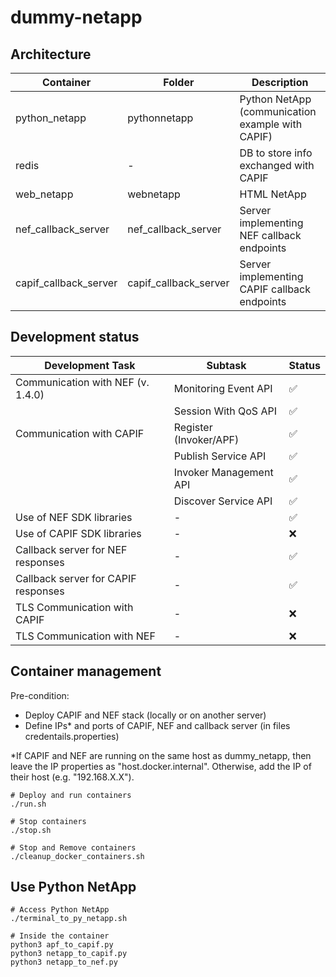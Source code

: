 # dummy-netapp

## Architecture

| Container             | Folder                | Description                                      |
|-----------------------|-----------------------|--------------------------------------------------|
| python_netapp         | pythonnetapp          | Python NetApp (communication example with CAPIF) |
| redis                 | -                     | DB to store info exchanged with CAPIF            |
| web_netapp            | webnetapp             | HTML NetApp                                      |
| nef_callback_server   | nef_callback_server   | Server implementing NEF callback endpoints       |
| capif_callback_server | capif_callback_server | Server implementing CAPIF callback endpoints     |

## Development status
| Development Task                    | Subtask                | Status |
|-------------------------------------|------------------------|--------|
| Communication with NEF (v. 1.4.0)   | Monitoring Event API   | ✅      |
|                                     | Session With QoS API   | ✅      |
| Communication with CAPIF            | Register (Invoker/APF) | ✅      |
|                                     | Publish Service API    | ✅      |
|                                     | Invoker Management API | ✅      |
|                                     | Discover Service API   | ✅      |
| Use of NEF SDK libraries            | -                      | ✅      |
| Use of CAPIF SDK libraries          | -                      | ❌      |
| Callback server for NEF responses   | -                      | ✅      |
| Callback server for CAPIF responses | -                      | ✅      |
| TLS Communication with CAPIF        | -                      | ❌      |
| TLS Communication with NEF          | -                      | ❌      |


## Container management
Pre-condition:
- Deploy CAPIF and NEF stack (locally or on another server)
- Define IPs* and ports of CAPIF, NEF and callback server (in files credentails.properties)

*If CAPIF and NEF are running on the same host as dummy_netapp,
then leave the IP properties as "host.docker.internal". 
Otherwise, add the IP of their host (e.g. "192.168.X.X"). 

```shell
# Deploy and run containers
./run.sh

# Stop containers
./stop.sh

# Stop and Remove containers
./cleanup_docker_containers.sh
```

## Use Python NetApp

```shell
# Access Python NetApp
./terminal_to_py_netapp.sh

# Inside the container
python3 apf_to_capif.py
python3 netapp_to_capif.py
python3 netapp_to_nef.py
```